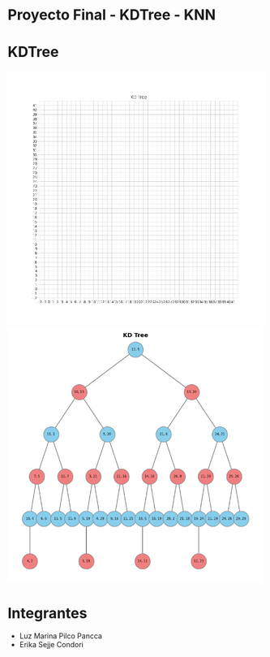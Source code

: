 # Proyecto Final - KDTree - KNN
# KDTree
![](https://github.com/zulmarina1687/AyEDProyectoFinal/blob/main/KDTree.gif)
![](https://github.com/zulmarina1687/AyEDProyectoFinal/blob/main/KDTreeGrafo.png)

# Integrantes
- Luz Marina Pilco Pancca
- Erika Sejje Condori
